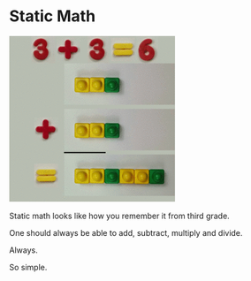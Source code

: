 # Static Math


![Addition, subtraction, multiplication, and dividion](img/pure_300.gif)

Static math looks like how you remember it from third grade.

One should always be able to add, subtract, multiply and divide.

Always.

So simple.
